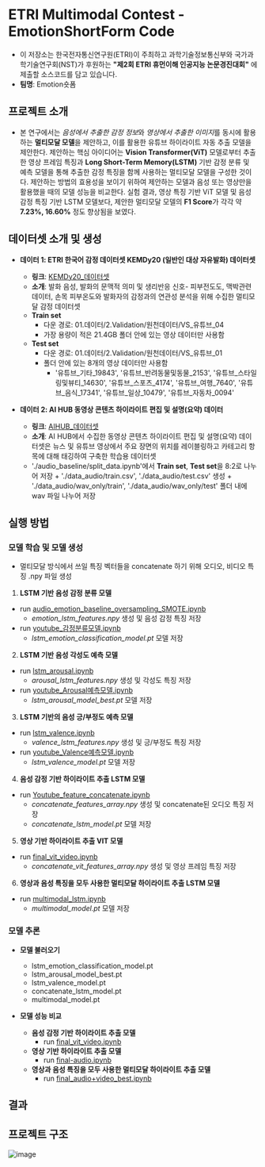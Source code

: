 # ETRI Multimodal Contest - EmotionShortForm Code
+ 이 저장소는 한국전자통신연구원(ETRI)이 주최하고 과학기술정보통신부와 국가과학기술연구회(NST)가 후원하는 **"제2회 ETRI 휴먼이해 인공지능 논문경진대회"** 에 제출할 소스코드를 담고 있습니다.
+ **팀명**: Emotion숏폼

## 프로젝트 소개
+ 본 연구에서는 *음성에서 추출한 감정 정보*와 *영상에서 추출한 이미지*를 동시에 활용하는 **멀티모달 모델**을 제안하고, 이를 활용한 유튜브 하이라이트 자동 추출 모델을 제안한다. 제안하는 핵심 아이디어는 **Vision Transformer(ViT)** 모델로부터 추출한 영상 프레임 특징과 **Long Short-Term Memory(LSTM)** 기반 감정 분류 및 예측 모델을 통해 추출한 감정 특징을 함께 사용하는 멀티모달 모델을 구성한 것이다. 제안하는 방법의 효용성을 보이기 위하여 제안하는 모델과 음성 또는 영상만을 활용했을 때의 모델 성능을 비교한다. 실험 결과, 영상 특징 기반 ViT 모델 및 음성 감정 특징 기반 LSTM 모델보다, 제안한 멀티모달 모델의 **F1 Score**가 각각 약 **7.23%, 16.60%** 정도 향상됨을 보였다.

## 데이터셋 소개 및 생성 

+ **데이터 1: ETRI 한국어 감정 데이터셋 KEMDy20 (일반인 대상 자유발화) 데이터셋**
  + **링크**: [KEMDy20_데이터셋](https://nanum.etri.re.kr/share/kjnoh/KEMDy20?lang=ko_KR)
  + **소개**: 발화 음성, 발화의 문맥적 의미 및 생리반응 신호- 피부전도도, 맥박관련 데이터, 손목 피부온도와 발화자의 감정과의 연관성 분석을 위해 수집한 멀티모달 감정 데이터셋
  + **Train set**
    + 다운 경로: 01.데이터/2.Validation/원천데이터/VS_유튜브_04
    + 가장 용량이 적은 21.4GB 폴더 안에 있는 영상 데이터만 사용함
  + **Test set**
    + 다운 경로: 01.데이터/2.Validation/원천데이터/VS_유튜브_01
    + 폴더 안에 있는 8개의 영상 데이터만 사용함
      + '유튜브_기타_19843', '유튜브_반려동물및동물_2153', '유튜브_스타일링및뷰티_14630', '유튜브_스포츠_4174', '유튜브_여행_7640', '유튜브_음식_17341', '유튜브_일상_10479', '유튜브_자동차_0094'

+ **데이터 2: AI HUB 동영상 콘텐츠 하이라이트 편집 및 설명(요약) 데이터**
    + **링크**:  [AIHUB_데이터셋](https://www.aihub.or.kr/aihubdata/data/view.do?dataSetSn=616)
    + **소개**: AI HUB에서 수집한 동영상 콘텐츠 하이라이트 편집 및 설명(요약) 데이터셋은 뉴스 및 유튜브 영상에서 주요 장면의 위치를 레이블링하고 카테고리 항목에 대해 태깅하여 구축한 학습용 데이터셋
    +  './audio_baseline/split_data.ipynb'에서 **Train set**, **Test set**을 8:2로 나누어 저장
      + './data_audio/train.csv', './data_audio/test.csv' 생성
      + './data_audio/wav_only/train', './data_audio/wav_only/test' 폴더 내에 wav 파일 나누어 저장

## 실행 방법

### 모델 학습 및 모델 생성
+ 멀티모달 방식에서 쓰일 특징 벡터들을 concatenate 하기 위해 오디오, 비디오 특징 .npy 파일 생성
1) **LSTM 기반 음성 감정 분류 모델**
  + run [audio_emotion_baseline_oversampling_SMOTE.ipynb](https://github.com/HwnagYujeong0808/EmotionShortForm-etri_multimodal/blob/main/lstm/audio_emotion_baseline_oversampling_SMOTE.ipynb)
    + *emotion_lstm_features.npy* 생성 및 음성 감정 특징 저장 
  + run [youtube_감정분류모델.ipynb](https://github.com/HwnagYujeong0808/EmotionShortForm-etri_multimodal/blob/main/lstm/youtube_%EA%B0%90%EC%A0%95%EB%B6%84%EB%A5%98%EB%AA%A8%EB%8D%B8.ipynb)
    + *lstm_emotion_classification_model.pt* 모델 저장
    
2) **LSTM 기반 음성 각성도 예측 모델**
  + run [lstm_arousal.ipynb](https://github.com/HwnagYujeong0808/EmotionShortForm-etri_multimodal/blob/main/lstm/lstm_arousal.ipynb)
    + *arousal_lstm_features.npy* 생성 및 각성도 특징 저장
  + run [youtube_Arousal예측모델.ipynb](https://github.com/HwnagYujeong0808/EmotionShortForm-etri_multimodal/blob/main/lstm/youtube_Arousal%EC%98%88%EC%B8%A1%EB%AA%A8%EB%8D%B8.ipynb)
    + *lstm_arousal_model_best.pt* 모델 저장
  
3) **LSTM 기반의 음성 긍/부정도 예측 모델**
  + run [lstm_valence.ipynb](https://github.com/HwnagYujeong0808/EmotionShortForm-etri_multimodal/blob/main/lstm/lstm_valence.ipynb)
    + *valence_lstm_features.npy* 생성 및 긍/부정도 특징 저장
  + run [youtube_Valence예측모델.ipynb](https://github.com/HwnagYujeong0808/EmotionShortForm-etri_multimodal/blob/main/lstm/youtube_Valence%EC%98%88%EC%B8%A1%EB%AA%A8%EB%8D%B8.ipynb)
    + *lstm_valence_model.pt* 모델 저장
   

4) **음성 감정 기반 하이라이트 추출 LSTM 모델**
  + run [Youtube_feature_concatenate.ipynb](https://github.com/HwnagYujeong0808/EmotionShortForm-etri_multimodal/blob/main/lstm/Youtube_feature_concatenate.ipynb)
    + *concatenate_features_array.npy* 생성 및 concatenate된 오디오 특징 저장
    + *concatenate_lstm_model.pt* 모델 저장
    
5) **영상 기반 하이라이트 추출 VIT 모델**
  + run [final_vit_video.ipynb](https://github.com/HwnagYujeong0808/EmotionShortForm-etri_multimodal/blob/main/vit/final_vit_video.ipynb)
    + *concatenate_vit_features_array.npy* 생성 및 영상 프레임 특징 저장

6) **영상과 음성 특징을 모두 사용한 멀티모달 하이라이트 추출 LSTM 모델**  
  + run [multimodal_lstm.ipynb](https://github.com/HwnagYujeong0808/EmotionShortForm-etri_multimodal/blob/main/lstm/multimodal_lstm.ipynb)
    + *multimodal_model.pt* 모델 저장

### 모델 추론
+ **모델 불러오기**
  + lstm_emotion_classification_model.pt 
  + lstm_arousal_model_best.pt
  + lstm_valence_model.pt
  + concatenate_lstm_model.pt
  + multimodal_model.pt
  
+ **모델 성능 비교**
  + **음성 감정 기반 하이라이트 추출 모델**
    + run [final_vit_video.ipynb](https://github.com/HwnagYujeong0808/EmotionShortForm-etri_multimodal/blob/main/vit/final_vit_video.ipynb)
  + **영상 기반 하이라이트 추출 모델**
    + run [final-audio.ipynb](https://github.com/HwnagYujeong0808/EmotionShortForm-etri_multimodal/blob/main/lstm/final-audio.ipynb)
  + **영상과 음성 특징을 모두 사용한 멀티모달 하이라이트 추출 모델**
    + run [final_audio+video_best.ipynb](https://github.com/HwnagYujeong0808/EmotionShortForm-etri_multimodal/blob/main/lstm/final_audio%2Bvideo_best.ipynb)
  
## 결과


## 프로젝트 구조
![image](https://user-images.githubusercontent.com/66208800/234458258-45c80130-3fe2-4979-9a5c-073a1f428bba.png)





